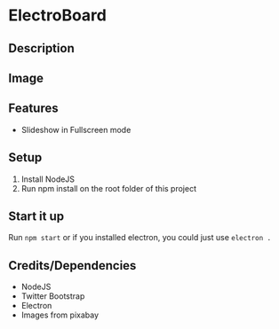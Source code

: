 # ElectroBoard

## Description


## Image



## Features

* Slideshow in Fullscreen mode

## Setup

1. Install NodeJS
2. Run npm install on the root folder of this project

## Start it up

Run `npm start` or if you installed electron, you could just use `electron .`

## Credits/Dependencies

* NodeJS
* Twitter Bootstrap
* Electron
* Images from pixabay
